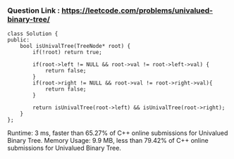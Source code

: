 ### Question Link : https://leetcode.com/problems/univalued-binary-tree/

```
class Solution {
public:
    bool isUnivalTree(TreeNode* root) {
        if(!root) return true;
        
        if(root->left != NULL && root->val != root->left->val) {
            return false;
        }
        if(root->right != NULL && root->val != root->right->val){
            return false;
        }
        
        return isUnivalTree(root->left) && isUnivalTree(root->right);
    }
};
```
Runtime: 3 ms, faster than 65.27% of C++ online submissions for Univalued Binary Tree.
Memory Usage: 9.9 MB, less than 79.42% of C++ online submissions for Univalued Binary Tree.